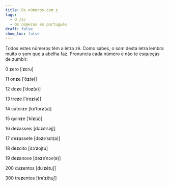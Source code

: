 ```yaml
---
title: Os números com z
tags:
  - O /z/
  - Os números em português
draft: false
show_toc: false
---
```

Todos estes números têm a letra zê. Como sabes, o som desta letra lembra muito o som que a abelha faz. Pronuncia cada número e não te esqueças de zumbir: 

<e-tag color=1>0</e-tag> <b>z</b>ero [ˈ**z**ɛru]

<e-tag color=1>11</e-tag> on<b>z</b>e [ˈõ**z**(ə)]

<e-tag color=1>12</e-tag> do<b>z</b>e [ˈdo**z**(ə)]

<e-tag color=1>13</e-tag> tre<b>z</b>e [ˈtre**z**(ə)]

<e-tag color=1>14</e-tag> cator<b>z</b>e [kɐˈtor**z**(ə)]

<e-tag color=1>15</e-tag> quin<b>z</b>e [ˈkĩ**z**(ə)]

<e-tag color=1>16</e-tag> de<b>z</b>asseis [də**z**ɐˈsɐjʃ]

<e-tag color=1>17</e-tag> de<b>z</b>assete [də**z**ɐˈsɛt(ə)]

<e-tag color=1>18</e-tag> de<b>z</b>oito [dəˈ**z**ojtu]

<e-tag color=1>19</e-tag> de<b>z</b>anove [də**z**ɐˈnɔv(ə)]

<e-tag color=1>200</e-tag> du<b>z</b>entos [duˈ**z**ẽtuʃ]

<e-tag color=1>300</e-tag> tre<b>z</b>entos [trəˈ**z**ẽtuʃ]
